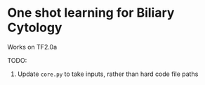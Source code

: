 # One shot learning for Biliary Cytology

Works on TF2.0a

TODO: 
1. Update `core.py` to take inputs, rather than hard code file paths